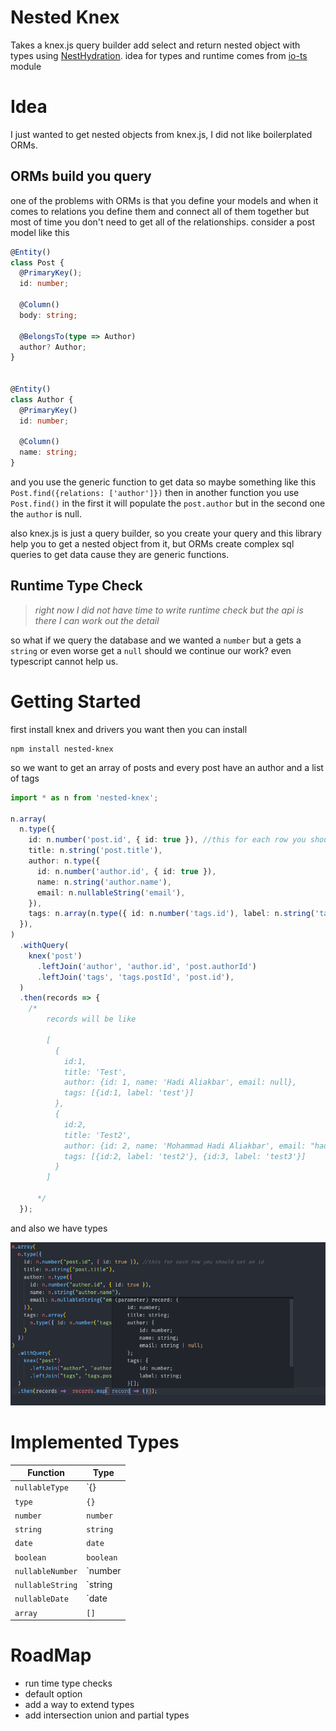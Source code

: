 # Nested Knex

Takes a knex.js query builder add select and return nested object with types using [NestHydration](https://github.com/CoursePark/NestHydrationJS#readme).
idea for types and runtime comes from [io-ts](https://github.com/gcanti/io-ts) module

# Idea

I just wanted to get nested objects from knex.js, I did not like boilerplated ORMs.

## ORMs build you query

one of the problems with ORMs is that you define your models and when it comes to relations you define them and connect all of them together but most of time you don't need to get all of the relationships. consider a post model like this

```typescript
@Entity()
class Post {
  @PrimaryKey();
  id: number;

  @Column()
  body: string;

  @BelongsTo(type => Author)
  author? Author;
}


@Entity()
class Author {
  @PrimaryKey()
  id: number;

  @Column()
  name: string;
}
```

and you use the generic function to get data so maybe something like this `Post.find({relations: ['author']})` then in another function you use `Post.find()` in the first it will populate the `post.author` but in the second one the `author` is null.

also knex.js is just a query builder, so you create your query and this library help you to get a nested object from it,
but ORMs create complex sql queries to get data cause they are generic functions.

## Runtime Type Check

> _right now I did not have time to write runtime check but the api is there I can work out the detail_

so what if we query the database and we wanted a `number` but a gets a `string` or even worse get a `null` should we continue our work? even typescript cannot help us.

# Getting Started

first install knex and drivers you want then you can install

```
npm install nested-knex
```

so we want to get an array of posts and every post have an author and a list of tags

```typescript
import * as n from 'nested-knex';

n.array(
  n.type({
    id: n.number('post.id', { id: true }), //this for each row you should set an id
    title: n.string('post.title'),
    author: n.type({
      id: n.number('author.id', { id: true }),
      name: n.string('author.name'),
      email: n.nullableString('email'),
    }),
    tags: n.array(n.type({ id: n.number('tags.id'), label: n.string('tags.title') })),
  }),
)
  .withQuery(
    knex('post')
      .leftJoin('author', 'author.id', 'post.authorId')
      .leftJoin('tags', 'tags.postId', 'post.id'),
  )
  .then(records => {
    /*
        records will be like

        [
          {
            id:1,
            title: 'Test',
            author: {id: 1, name: 'Hadi Aliakbar', email: null},
            tags: [{id:1, label: 'test'}]
          },
          {
            id:2,
            title: 'Test2',
            author: {id: 2, name: 'Mohammad Hadi Aliakbar', email: "hadi.aliakbar@gmail.com"},
            tags: [{id:2, label: 'test2'}, {id:3, label: 'test3'}]
          }
        ]
        
      */
  });
```

and also we have types

![instrospection](images/1.png)

# Implemented Types

| Function         | Type            |
| ---------------- | --------------- |
| `nullableType`   | `{} | null`     |
| `type`           | `{}`            |
| `number`         | `number`        |
| `string`         | `string`        |
| `date`           | `date`          |
| `boolean`        | `boolean`       |
| `nullableNumber` | `number | null` |
| `nullableString` | `string | null` |
| `nullableDate`   | `date | null`   |
| `array`          | `[]`            |

# RoadMap

- run time type checks
- default option
- add a way to extend types
- add intersection union and partial types
